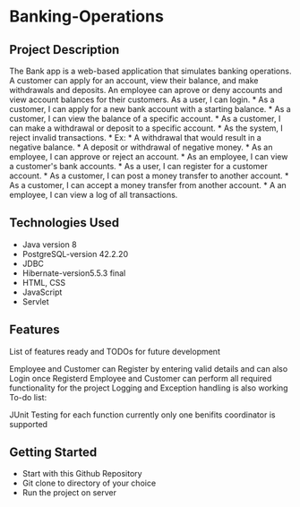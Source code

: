 # Banking-Operations
## Project Description
The Bank app is a web-based application that simulates banking operations. A customer can apply for an account, view their balance, and make withdrawals and deposits. An employee can aprove or deny accounts and view account balances for their customers. As a user, I can login. * As a customer, I can apply for a new bank account with a starting balance. * As a customer, I can view the balance of a specific account. * As a customer, I can make a withdrawal or deposit to a specific account. * As the system, I reject invalid transactions. * Ex: * A withdrawal that would result in a negative balance. * A deposit or withdrawal of negative money. * As an employee, I can approve or reject an account. * As an employee, I can view a customer's bank accounts. * As a user, I can register for a customer account. * As a customer, I can post a money transfer to another account. * As a customer, I can accept a money transfer from another account. * A an employee, I can view a log of all transactions.

## Technologies Used
* Java version 8
* PostgreSQL-version 42.2.20
* JDBC
* Hibernate-version5.5.3 final
* HTML, CSS
* JavaScript
* Servlet

## Features
List of features ready and TODOs for future development

Employee and Customer can Register by entering valid details and can also Login once Registerd
Employee and Customer can perform all required functionality for the project
Logging and Exception handling is also working
To-do list:

JUnit Testing for each function
currently only one benifits coordinator is supported
## Getting Started
* Start with this Github Repository
* Git clone to directory of your choice
* Run the project on server
